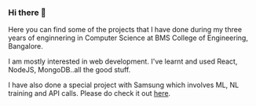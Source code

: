 ### Hi there 👋
Here you can find some of the projects that I have done during my three years of enginnering in Computer Science at BMS College of Engineering, Bangalore.

I am mostly interested in web development. I've learnt and used React, NodeJS, MongoDB..all the good stuff.

I have also done a special project with Samsung which involves ML, NL training and API calls. Please do check it out [here](https://github.com/Praneeth2k/Bixby-Zomato-capsule-Samsung).


<!--
**Praneeth2k/Praneeth2k** is a ✨ _special_ ✨ repository because its `README.md` (this file) appears on your GitHub profile.

Here are some ideas to get you started:

- 🔭 I’m currently working on ...
- 🌱 I’m currently learning ...
- 👯 I’m looking to collaborate on ...
- 🤔 I’m looking for help with ...
- 💬 Ask me about ...
- 📫 How to reach me: ...
- 😄 Pronouns: ...
- ⚡ Fun fact: ...
-->
